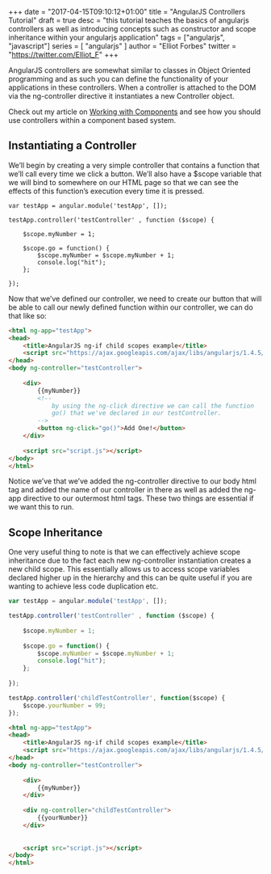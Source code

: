 +++
date = "2017-04-15T09:10:12+01:00"
title = "AngularJS Controllers Tutorial"
draft = true
desc = "this tutorial teaches the basics of angularjs controllers as well as introducing concepts such as constructor and scope inheritance within your angularjs application"
tags = ["angularjs", "javascript"]
series = [ "angularjs" ]
author = "Elliot Forbes"
twitter = "https://twitter.com/Elliot_F"
+++

<p>AngularJS controllers are somewhat similar to classes in Object Oriented programming and as such you can define the functionality of your applications in these controllers. When a controller is attached to the DOM via the ng-controller directive it instantiates a new Controller object.</p>

<div class="note">
Check out my article on <a href="https://tutorialedge.net/working-with-angularjs-component-applications">Working with Components</a> and see how you should use controllers within a component based system.
</div>

<h2>Instantiating a Controller</h2>

<p>We’ll begin by creating a very simple controller that contains a function that we’ll call every time we click a button. We’ll also have a $scope variable that we will bind to somewhere on our HTML page so that we can see the effects of this function’s execution every time it is pressed.</p>

~~~
var testApp = angular.module('testApp', []);

testApp.controller('testController' , function ($scope) {
    
    $scope.myNumber = 1;
    
    $scope.go = function() {
        $scope.myNumber = $scope.myNumber + 1;
        console.log("hit");
    };
    
});
~~~

<p>Now that we’ve defined our controller, we need to create our button that will be able to call our newly defined function within our controller, we can do that like so:</p>

~~~html
<html ng-app="testApp">
<head>
    <title>AngularJS ng-if child scopes example</title>
    <script src="https://ajax.googleapis.com/ajax/libs/angularjs/1.4.5/angular.min.js"></script>
</head>
<body ng-controller="testController">
    
    <div>
        {{myNumber}}
        <!--
            by using the ng-click directive we can call the function 
            go() that we've declared in our testController.
        -->
        <button ng-click="go()">Add One!</button>
    </div>
    
    <script src="script.js"></script>
</body>
</html>
~~~

<p>Notice we’ve that we’ve added the ng-controller directive to our body html tag and added the name of our controller in there as well as added the ng-app directive to our outermost html tags. These two things are essential if we want this to run.</p>

<h2>Scope Inheritance</h2>

<p>One very useful thing to note is that we can effectively achieve scope inheritance due to the fact each new ng-controller instantiation creates a new child scope. This essentially allows us to access scope variables declared higher up in the hierarchy and this can be quite useful if you are wanting to achieve less code duplication etc.</p>

~~~js
var testApp = angular.module('testApp', []);

testApp.controller('testController' , function ($scope) {
    
    $scope.myNumber = 1;
    
    $scope.go = function() {
        $scope.myNumber = $scope.myNumber + 1;
        console.log("hit");
    };
    
});

testApp.controller('childTestController', function($scope) {
    $scope.yourNumber = 99;
});
~~~

~~~html
<html ng-app="testApp">
<head>
    <title>AngularJS ng-if child scopes example</title>
    <script src="https://ajax.googleapis.com/ajax/libs/angularjs/1.4.5/angular.min.js"></script>
</head>
<body ng-controller="testController">
    
    <div>
        {{myNumber}}
    </div>
    
    <div ng-controller="childTestController">
        {{yourNumber}}
    </div>
    
    
    <script src="script.js"></script>
</body>
</html>
~~~